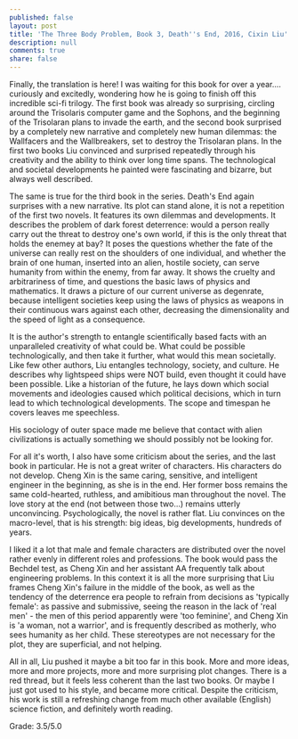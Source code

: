 ```yaml
---
published: false
layout: post
title: 'The Three Body Problem, Book 3, Death''s End, 2016, Cixin Liu'
description: null
comments: true
share: false
---
```

Finally, the translation is here! I was waiting for this book for over a year.... curiously and excitedly, wondering how he is going to finish off this incredible sci-fi trilogy. The first book was already so surprising, circling around the Trisolaris computer game and the Sophons, and the beginning of the Trisolaran plans to invade the earth, and the second book surprised by a completely new narrative and completely new human dilemmas: the Wallfacers and the Wallbreakers, set to destroy the Trisolaran plans. In the first two books Liu convinced and surprised repeatedly through his creativity and the ability to think over long time spans. The technological and societal developments he painted were fascinating and bizarre, but always well described.

The same is true for the third book in the series. Death's End again surprises with a new narrative. Its plot can stand alone, it is not a repetition of the first two novels. It features its own dilemmas and developments. It describes the problem of dark forest deterrence: would a person really carry out the threat to destroy one's own world, if this is the only threat that holds the enemey at bay?
It poses the questions whether the fate of the universe can really rest on the shoulders of one individual, and whether the brain of one human, inserted into an alien, hostile society, can serve humanity from within the enemy, from far away. It shows the cruelty and arbitrariness of time, and questions the basic laws of physics and mathematics. It draws a picture of our current universe as degenrate, because intelligent societies keep using the laws of physics as weapons in their continuous wars against each other, decreasing the dimensionality and the speed of light as a consequence.

It is the author's strength to entangle scientifically based facts with an unparalleled creativity of what could be. What could be possible technologically, and then take it further, what would this mean societally. Like few other authors, Liu entangles technology, society, and culture. He describes why lightspeed ships were NOT build, even thought it could have been possible. Like a historian of the future, he lays down which social movements and ideologies caused which political decisions, which in turn lead to which technological developments. The scope and timespan he covers leaves me speechless.

His sociology of outer space made me believe that contact with alien civilizations is actually something we should possibly not be looking for.

For all it's worth, I also have some criticism about the series, and the last book in particular. He is not a great writer of characters. His characters do not develop. Cheng Xin is the same caring, sensitive, and intelligent engineer in the beginning, as she is in the end. Her former boss remains the same cold-hearted, ruthless, and amibitious man throughout the novel. The love story at the end (not between those two...) remains utterly unconvincing. Psychologically, the novel is rather flat. Liu convinces on the macro-level, that is his strength: big ideas, big developments, hundreds of years.

I liked it a lot that male and female characters are distributed over the novel rather evenly in different roles and professions. The book would pass the Bechdel test, as Cheng Xin and her assistant AA frequently talk about engineering problems. In this context it is all the more surprising that Liu frames Cheng Xin's failure in the middle of the book, as well as the tendency of the deterrence era people to refrain from decisions as 'typically female': as passive and submissive, seeing the reason in the lack of 'real men' - the men of this period apparently were 'too feminine', and Cheng Xin is 'a woman, not a warrior', and is frequently described as motherly, who sees humanity as her child. These stereotypes are not necessary for the plot, they are superficial, and not helping.

All in all, Liu pushed it maybe a bit too far in this book. More and more ideas, more and more projects, more and more surprising plot changes. There is a red thread, but it feels less coherent than the last two books. Or maybe I just got used to his style, and became more critical. Despite the criticism, his work is still a refreshing change from much other available (English) science fiction, and definitely worth reading.

Grade: 3.5/5.0